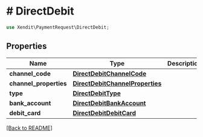 # # DirectDebit


```php
use Xendit\PaymentRequest\DirectDebit;
```

## Properties

Name | Type | Description | Examples | Notes
------------ | ------------- | ------------- | ------------- | ------------- 
**channel_code** | [**DirectDebitChannelCode**](DirectDebitChannelCode.md) |  | null | 
**channel_properties** | [**DirectDebitChannelProperties**](DirectDebitChannelProperties.md) |  | null | 
**type** | [**DirectDebitType**](DirectDebitType.md) |  | null | 
**bank_account** | [**DirectDebitBankAccount**](DirectDebitBankAccount.md) |  | null |  [optional]
**debit_card** | [**DirectDebitDebitCard**](DirectDebitDebitCard.md) |  | null |  [optional]

[[Back to README]](../../README.md)

